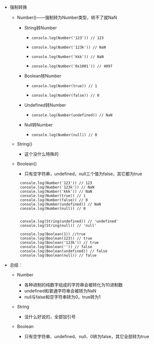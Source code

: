 - 强制转换

  - Number()——强制转为Number类型，转不了就NaN

    - String转Number

      - ```
        console.log(Number('123')) // 123
        ```

      - ```
        console.log(Number('123k')) // NaN
        ```

      - ```
        console.log(Number('kkk')) // NaN
        ```

      - ```
        console.log(Number('0x1001')) // 4097
        ```

    - Boolean转Number

      - ```
        console.log(Number(true)) // 1
        ```

      - ```
        console.log(Number(false)) // 0
        ```

    - Undefined转Number

      - ```
        console.log(Number(undefined)) // NaN
        ```

    - Null转Number

      - ```
        console.log(Number(null)) // 0
        ```

  - String()

    - 这个没什么特殊的

  - Boolean()

    - 只有空字符串，undefined，null三个值为false，其它都为true

```
        console.log(Number('123')) // 123
        console.log(Number('123k')) // NaN
        console.log(Number('kkk')) // NaN
        console.log(Number(true)) // 1
        console.log(Number(false)) // 0
        console.log(Number(undefined)) // NaN
        console.log(Number(null)) // 0


        console.log(String(undefined)) // 'undefined'
        console.log(String(null)) // 'null'

        console.log(Boolean(1)) //true
        console.log(Boolean(123)) // true
        console.log(Boolean('123k')) // true
        console.log(Boolean('')) // false
        console.log(Boolean(undefined)) // false
        console.log(Boolean(null)) // false
```

- 总结：

  - Number
    - 各种进制的纯数字组成的字符串会被转化为10进制数
    - undefined和普通字符串会被转为NaN
    - null与false和空字符串转为0，true转为1

  - String
    - 没什么好说的，全部加引号

  - Boolean
    - 只有空字符串、undefined、null、0转为false，其它全部转为true